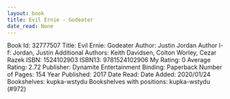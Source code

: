```yaml
---
layout: book
title: Evil Ernie - Godeater
date_read: None
---
```


Book Id: 32777507
Title: Evil Ernie: Godeater
Author: Justin Jordan
Author l-f: Jordan, Justin
Additional Authors: Keith Davidsen, Colton Worley, Cezar Razek
ISBN: 1524102903
ISBN13: 9781524102906
My Rating: 0
Average Rating: 2.72
Publisher: Dynamite Entertainment
Binding: Paperback
Number of Pages: 154
Year Published: 2017
Date Read: 
Date Added: 2020/01/24
Bookshelves: kupka-wstydu
Bookshelves with positions: kupka-wstydu (#972)

